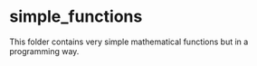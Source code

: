 # simple_functions

This folder contains very simple mathematical functions but in a programming way.
